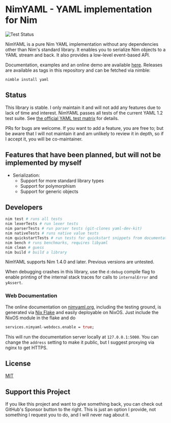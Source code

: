 # NimYAML - YAML implementation for Nim

![Test Status](https://github.com/flyx/NimYAML/actions/workflows/action.yml/badge.svg)

NimYAML is a pure Nim YAML implementation without any dependencies other than
Nim's standard library. It enables you to serialize Nim objects to a YAML stream
and back. It also provides a low-level event-based API.

Documentation, examples and an online demo are available [here][1]. Releases are
available as tags in this repository and can be fetched via nimble:

    nimble install yaml

## Status

This library is stable.
I only maintain it and will not add any features due to lack of time and interest.
NimYAML passes all tests of the current YAML 1.2 test suite.
See [the official YAML test matrix][4] for details.

PRs for bugs are welcome. If you want to add a feature, you are free to; but be aware that I will not maintain it and am unlikely to review it in depth, so if I accept it, you will be co-maintainer.

## Features that have been planned, but will not be implemented by myself

 * Serialization:
   - Support for more standard library types
   - Support for polymorphism
   - Support for generic objects

## Developers

```bash
nim test # runs all tests
nim lexerTests # run lexer tests
nim parserTests # run parser tests (git-clones yaml-dev-kit)
nim nativeTests # runs native value tests
nim quickstartTests # run tests for quickstart snippets from documentation
nim bench # runs benchmarks, requires libyaml
nim clean # guess
nim build # build a library
```

NimYAML supports Nim 1.4.0 and later.
Previous versions are untested.

When debugging crashes in this library, use the `d:debug` compile flag to enable printing of the internal stack traces for calls to `internalError` and `yAssert`.

### Web Documentation

The online documentation on [nimyaml.org](https://nimyaml.org), including the
testing ground, is generated via [Nix Flake][3] and easily deployable on NixOS.
Just include the NixOS module in the flake and do

```nix
services.nimyaml-webdocs.enable = true;
```

This will run the documentation server locally at `127.0.0.1:5000`. You can
change the `address` setting to make it public, but I suggest proxying via nginx
to get HTTPS.

## License

[MIT][2]

## Support this Project

If you like this project and want to give something back, you can check out GitHub's Sponsor button to the right. This is just an option I provide, not something I request you to do, and I will never nag about it.

 [1]: http://flyx.github.io/NimYAML/
 [2]: copying.txt
 [3]: https://nixos.wiki/wiki/Flakes
 [4]: https://matrix.yaml.info/
